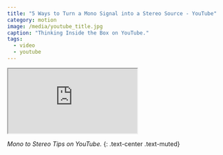 ```yaml
---
title: "5 Ways to Turn a Mono Signal into a Stereo Source - YouTube"
category: motion
image: /media/youtube_title.jpg
caption: "Thinking Inside the Box on YouTube."
tags:
  - video
  - youtube
---
```


<div class="embed-responsive embed-responsive-16by9">
	<iframe class="embed-responsive-item" src="https://www.youtube.com/embed/ZKoIAIbXc0o"></iframe>
</div>

_Mono to Stereo Tips on YouTube._
{: .text-center .text-muted}
